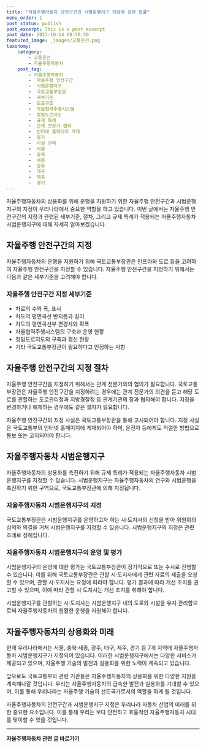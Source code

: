```yaml
---
title: "자율주행자동차 안전구간과 시범운행지구 지정에 관한 법률"
menu_order: 1
post_status: publish
post_excerpt: This is a post excerpt
post_date: 2023-10-14 08:50:59
featured_image: _images/교통운전.png
taxonomy:
    category:
        - 교통운전
        - 자율주행자동차
    post_tag:
        - 자율주행자동차
        -  자율주행 안전구간
        -  시범운행지구
        -  국토교통부장관
        -  세부기준
        -  도로구조
        -  자율협력주행시스템
        -  정밀도로지도
        -  규제 특례
        -  관계 전문가 협의
        -  인터넷 홈페이지 게재
        -  평가
        -  시설 관리
        -  서울
        -  충북
        -  세종
        -  광주
        -  대구
        -  제주
        -  경기
---
```




자율주행자동차의 상용화를 위해 운행을 지원하기 위한 자율주행 안전구간과 시범운행지구의 지정이 우리나라에서 중요한 역할을 하고 있습니다. 이번 글에서는 자율주행 안전구간의 지정과 관련된 세부기준, 절차, 그리고 규제 특례가 적용되는 자율주행자동차 시범운행지구에 대해 자세히 알아보겠습니다.

## 자율주행 안전구간의 지정

자율주행자동차의 운행을 지원하기 위해 국토교통부장관은 인프라와 도로 등을 고려하여 자율주행 안전구간을 지정할 수 있습니다. 자율주행 안전구간을 지정하기 위해서는 다음과 같은 세부기준을 고려해야 합니다.

### 자율주행 안전구간 지정 세부기준

- 차로의 수와 폭, 표시
- 차도의 평면곡선 반지름과 길이
- 차도의 평면곡선부 편경사와 확폭
- 자율협력주행시스템의 구축과 운영 현황
- 정밀도로지도의 구축과 갱신 현황
- 기타 국토교통부장관이 필요하다고 인정하는 사항

## 자율주행 안전구간의 지정 절차

자율주행 안전구간을 지정하기 위해서는 관계 전문가와의 협의가 필요합니다. 국토교통부장관은 자율주행 안전구간을 지정하려는 경우에는 관계 전문가의 의견을 듣고 해당 도로를 관할하는 도로관리청과 지방경찰청 등 관계기관의 장과 협의해야 합니다. 지정을 변경하거나 해제하는 경우에도 같은 절차가 필요합니다.

자율주행 안전구간의 지정 사실은 국토교통부장관을 통해 고시되어야 합니다. 지정 사실은 국토교통부의 인터넷 홈페이지에 게재되어야 하며, 운전자 등에게도 적절한 방법으로 통보 또는 고지되어야 합니다.

## 자율주행자동차 시범운행지구

자율주행자동차의 상용화를 촉진하기 위해 규제 특례가 적용되는 자율주행자동차 시범운행지구를 지정할 수 있습니다. 시범운행지구는 자율주행자동차의 연구와 시범운행을 촉진하기 위한 구역으로, 국토교통부장관에 의해 지정됩니다.

### 자율주행자동차 시범운행지구의 지정

국토교통부장관은 시범운행지구를 운영하고자 하는 시·도지사의 신청을 받아 위원회의 심의와 의결을 거쳐 시범운행지구를 지정할 수 있습니다. 시범운행지구의 지정은 관련 조례로 정해집니다.

### 자율주행자동차 시범운행지구의 운영 및 평가

시범운행지구의 운영에 대한 평가는 국토교통부장관이 정기적으로 또는 수시로 진행할 수 있습니다. 이를 위해 국토교통부장관은 관할 시·도지사에게 관련 자료의 제출을 요청할 수 있으며, 관할 시·도지사는 요청에 따라야 합니다. 평가 결과에 따라 개선 조치를 권고할 수 있으며, 이에 따라 관할 시·도지사는 개선 조치를 취해야 합니다.

시범운행지구를 관할하는 시·도지사는 시범운행지구 내의 도로와 시설을 유지·관리함으로써 자율주행자동차의 원활한 운행을 지원해야 합니다.

## 자율주행자동차의 상용화와 미래

현재 우리나라에서는 서울, 충북·세종, 광주, 대구, 제주, 경기 등 7개 지역에 자율주행자동차 시범운행지구가 지정되어 있습니다. 이러한 시범운행지구에서는 다양한 서비스가 제공되고 있으며, 자율주행 기술의 발전과 실용화를 위한 노력이 계속되고 있습니다.

앞으로도 국토교통부와 관련 기관들은 자율주행자동차의 상용화를 위한 다양한 지원을 계속해나갈 것입니다. 우리는 자율주행자동차의 급속한 발전과 실용화를 기대할 수 있으며, 이를 통해 우리나라는 자율주행 기술의 선도국가로서의 역할을 하게 될 것입니다.

자율주행자동차의 안전구간과 시범운행지구 지정은 우리나라 자동차 산업의 미래를 위한 중요한 요소입니다. 이를 통해 우리는 보다 안전하고 효율적인 자율주행자동차 시대를 맞이할 수 있을 것입니다.

<!-- wp:separator -->
<hr class="wp-block-separator has-alpha-channel-opacity"/>
<!-- /wp:separator -->

<!-- wp:group {"backgroundColor":"base","layout":{"type":"constrained"}} -->
<div class="wp-block-group has-base-background-color has-background"><!-- wp:paragraph {"align":"center","fontSize":"large"} -->
<p class="has-text-align-center has-large-font-size"><strong>자율주행자동차 관련 글 바로가기</strong></p>
<!-- /wp:paragraph -->


<!-- wp:latest-posts
{"categories":[{"id":2136,"count":19,"description":"","link":"https://uknowlaw.com/category/%ec%9e%90%ec%9c%a8%ec%a3%bc%ed%96%89%ec%9e%90%eb%8f%99%ec%b0%a8/","name":"자율주행자동차","slug":"자율주행자동차","taxonomy":"category","parent":0,"meta":[],"_links":{"self":[{"href":"https://uknowlaw.com/wp-json/wp/v2/categories/2136"}],"collection":[{"href":"https://uknowlaw.com/wp-json/wp/v2/categories"}],"about":[{"href":"https://uknowlaw.com/wp-json/wp/v2/taxonomies/category"}],"wp:post_type":[{"href":"https://uknowlaw.com/wp-json/wp/v2/posts?categories=2136"}],"curies":[{"name":"wp","href":"https://api.w.org/{rel}","templated":true}]}}],"postsToShow":100,"excerptLength":28,"postLayout":"grid","columns":2,"featuredImageAlign":"left","featuredImageSizeSlug":"large","fontSize":"medium"} /--></div>
<!-- /wp:group -->